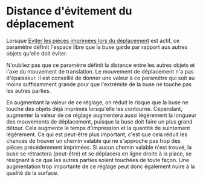 Distance d'évitement du déplacement
===

Lorsque [Eviter les pièces imprimées lors du déplacement](./travel_avoid_other_parts.md) est actif, ce paramètre définit l'espace libre que la buse garde par rapport aux autres objets qu'elle doit éviter.

N'oubliez pas que ce paramètre définit la distance entre les autres objets et l'axe du mouvement de translation. Le mouvement de déplacement n'a pas d'épaisseur. Il est conseillé de donner une valeur à ce paramètre qui soit au moins suffisamment grande pour que l'extrémité de la buse ne touche pas les autres parties.

En augmentant la valeur de ce réglage, on réduit le risque que la buse ne touche des objets déjà imprimés lorsqu'elle les contourne. Cependant, augmenter la valeur de ce réglage augmentera aussi légèrement la longueur des mouvements de déplacement, puisque la buse doit faire un plus grand détour. Cela augmente le temps d'impression et la quantité de suintement légèrement. Ce qui est peut-être plus important, c'est que cela réduit les chances de trouver un chemin valable qui ne s'approche pas trop des pièces précédemment imprimées. Si aucun chemin valable n'est trouvé, la buse se rétractera (peut-être) et se déplacera en ligne droite à la place, se résignant à ce que les autres parties soient touchées de toute façon. Une augmentation trop importante de ce réglage peut donc également nuire à la qualité de la surface.

